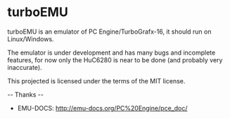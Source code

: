 turboEMU
========

turboEMU is an emulator of PC Engine/TurboGrafx-16, it should run on Linux/Windows.

The emulator is under development and has many bugs and incomplete features, for now only the HuC6280 is near to be done (and probably very inaccurate).

This projected is licensed under the terms of the MIT license.

-- Thanks --
* EMU-DOCS: http://emu-docs.org/PC%20Engine/pce_doc/